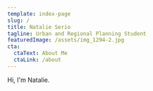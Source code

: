 ```yaml
---
template: index-page
slug: /
title: Natalie Serio
tagline: Urban and Regional Planning Student
featuredImage: /assets/img_1294-2.jpg
cta:
  ctaText: About Me
  ctaLink: /about
---
```

Hi, I'm Natalie.